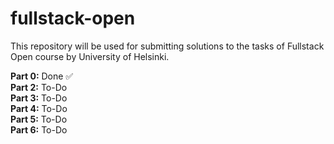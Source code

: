 # fullstack-open
This repository will be used for submitting solutions to the tasks of Fullstack Open course by University of Helsinki.

**Part 0:** Done ✅\
**Part 2:** To-Do\
**Part 3:** To-Do\
**Part 4:** To-Do\
**Part 5:** To-Do\
**Part 6:** To-Do
